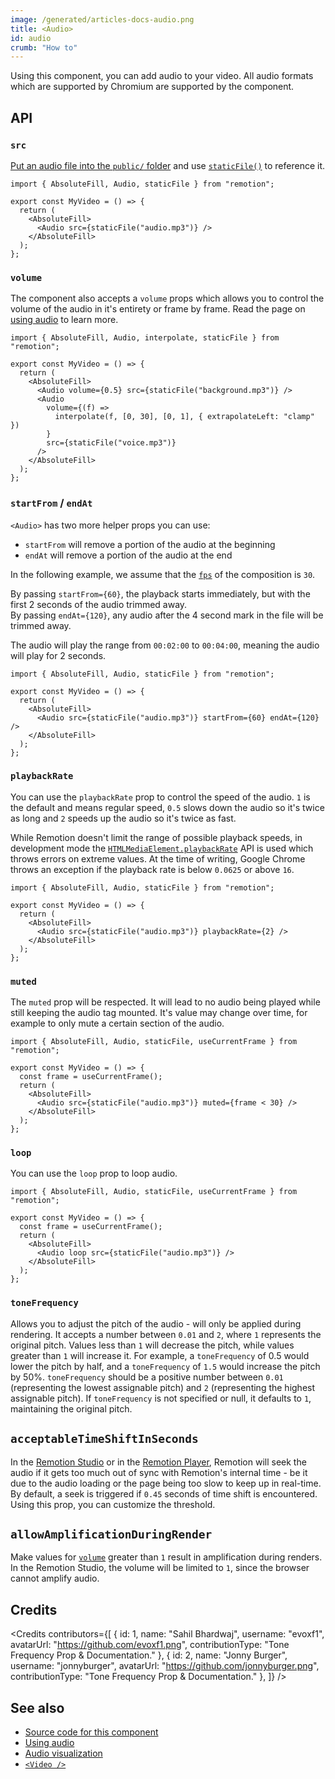 ```yaml
---
image: /generated/articles-docs-audio.png
title: <Audio>
id: audio
crumb: "How to"
---
```


Using this component, you can add audio to your video. All audio formats which are supported by Chromium are supported by the component.

## API

### `src`

[Put an audio file into the `public/` folder](/docs/assets) and use [`staticFile()`](/docs/staticfile) to reference it.

```tsx twoslash
import { AbsoluteFill, Audio, staticFile } from "remotion";

export const MyVideo = () => {
  return (
    <AbsoluteFill>
      <Audio src={staticFile("audio.mp3")} />
    </AbsoluteFill>
  );
};
```

### `volume`

The component also accepts a `volume` props which allows you to control the volume of the audio in it's entirety or frame by frame. Read the page on [using audio](/docs/using-audio) to learn more.

```tsx twoslash
import { AbsoluteFill, Audio, interpolate, staticFile } from "remotion";

export const MyVideo = () => {
  return (
    <AbsoluteFill>
      <Audio volume={0.5} src={staticFile("background.mp3")} />
      <Audio
        volume={(f) =>
          interpolate(f, [0, 30], [0, 1], { extrapolateLeft: "clamp" })
        }
        src={staticFile("voice.mp3")}
      />
    </AbsoluteFill>
  );
};
```

### `startFrom` / `endAt`

`<Audio>` has two more helper props you can use:

- `startFrom` will remove a portion of the audio at the beginning
- `endAt` will remove a portion of the audio at the end

In the following example, we assume that the [`fps`](/docs/composition#fps) of the composition is `30`.

By passing `startFrom={60}`, the playback starts immediately, but with the first 2 seconds of the audio trimmed away.  
By passing `endAt={120}`, any audio after the 4 second mark in the file will be trimmed away.

The audio will play the range from `00:02:00` to `00:04:00`, meaning the audio will play for 2 seconds.

```tsx twoslash
import { AbsoluteFill, Audio, staticFile } from "remotion";

export const MyVideo = () => {
  return (
    <AbsoluteFill>
      <Audio src={staticFile("audio.mp3")} startFrom={60} endAt={120} />
    </AbsoluteFill>
  );
};
```

### `playbackRate`<AvailableFrom v="2.2.0"/>

You can use the `playbackRate` prop to control the speed of the audio. `1` is the default and means regular speed, `0.5` slows down the audio so it's twice as long and `2` speeds up the audio so it's twice as fast.

While Remotion doesn't limit the range of possible playback speeds, in development mode the [`HTMLMediaElement.playbackRate`](https://developer.mozilla.org/en-US/docs/Web/API/HTMLMediaElement/playbackRate) API is used which throws errors on extreme values. At the time of writing, Google Chrome throws an exception if the playback rate is below `0.0625` or above `16`.

```tsx twoslash
import { AbsoluteFill, Audio, staticFile } from "remotion";

export const MyVideo = () => {
  return (
    <AbsoluteFill>
      <Audio src={staticFile("audio.mp3")} playbackRate={2} />
    </AbsoluteFill>
  );
};
```

### `muted`<AvailableFrom v="2.0.0"/>

The `muted` prop will be respected. It will lead to no audio being played while still keeping the audio tag mounted. It's value may change over time, for example to only mute a certain section of the audio.

```tsx twoslash
import { AbsoluteFill, Audio, staticFile, useCurrentFrame } from "remotion";

export const MyVideo = () => {
  const frame = useCurrentFrame();
  return (
    <AbsoluteFill>
      <Audio src={staticFile("audio.mp3")} muted={frame < 30} />
    </AbsoluteFill>
  );
};
```

### `loop`<AvailableFrom v="3.2.29"/>

You can use the `loop` prop to loop audio.

```tsx twoslash
import { AbsoluteFill, Audio, staticFile, useCurrentFrame } from "remotion";

export const MyVideo = () => {
  const frame = useCurrentFrame();
  return (
    <AbsoluteFill>
      <Audio loop src={staticFile("audio.mp3")} />
    </AbsoluteFill>
  );
};
```

### `toneFrequency`<AvailableFrom v="4.0.47"/>

Allows you to adjust the pitch of the audio - will only be applied during rendering. It accepts a number between `0.01` and `2`, where `1` represents the original pitch. Values less than `1` will decrease the pitch, while values greater than `1` will increase it.
For example, a `toneFrequency` of 0.5 would lower the pitch by half, and a `toneFrequency` of `1.5` would increase the pitch by 50%.
`toneFrequency` should be a positive number between `0.01` (representing the lowest assignable pitch) and `2` (representing the highest assignable pitch). If `toneFrequency` is not specified or null, it defaults to `1`, maintaining the original pitch.

## `acceptableTimeShiftInSeconds`<AvailableFrom v="3.2.42"/>

In the [Remotion Studio](/docs/terminology#remotion-studio) or in the [Remotion Player](/docs/player), Remotion will seek the audio if it gets too much out of sync with Remotion's internal time - be it due to the audio loading or the page being too slow to keep up in real-time. By default, a seek is triggered if `0.45` seconds of time shift is encountered. Using this prop, you can customize the threshold.

## `allowAmplificationDuringRender`<AvailableFrom v="3.3.17"/>

Make values for [`volume`](#volume) greater than `1` result in amplification during renders.
In the Remotion Studio, the volume will be limited to `1`, since the browser cannot amplify audio.

## Credits

<Credits contributors={[
{
id: 1,
name: "Sahil Bhardwaj",
username: "evoxf1",
avatarUrl: "https://github.com/evoxf1.png",
contributionType: "Tone Frequency Prop & Documentation."
},
 {
id: 2,
name: "Jonny Burger",
username: "jonnyburger",
avatarUrl: "https://github.com/jonnyburger.png",
contributionType: "Tone Frequency Prop & Documentation."
},
]} />

## See also

- [Source code for this component](https://github.com/remotion-dev/remotion/blob/main/packages/core/src/audio/Audio.tsx)
- [Using audio](/docs/using-audio)
- [Audio visualization](/docs/audio-visualization)
- [`<Video />`](/docs/video)
